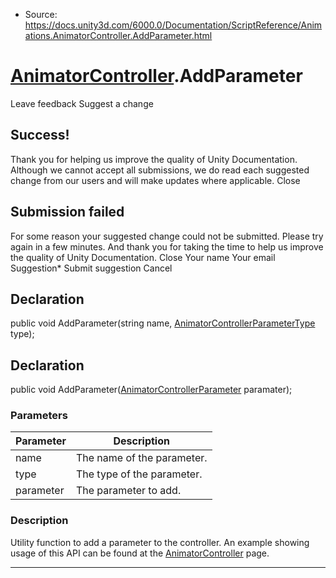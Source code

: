 * Source: https://docs.unity3d.com/6000.0/Documentation/ScriptReference/Animations.AnimatorController.AddParameter.html

#  [AnimatorController](https://docs.unity3d.com/6000.0/Documentation/ScriptReference/Animations.AnimatorController.html).AddParameter
Leave feedback
Suggest a change
## Success!
Thank you for helping us improve the quality of Unity Documentation. Although we cannot accept all submissions, we do read each suggested change from our users and will make updates where applicable.
Close
## Submission failed
For some reason your suggested change could not be submitted. Please <a>try again</a> in a few minutes. And thank you for taking the time to help us improve the quality of Unity Documentation.
Close
Your name Your email Suggestion* Submit suggestion
Cancel
## Declaration
public void AddParameter(string name, [AnimatorControllerParameterType](https://docs.unity3d.com/6000.0/Documentation/ScriptReference/AnimatorControllerParameterType.html) type); 
## Declaration
public void AddParameter([AnimatorControllerParameter](https://docs.unity3d.com/6000.0/Documentation/ScriptReference/AnimatorControllerParameter.html) paramater); 
### Parameters
Parameter | Description  
---|---  
name | The name of the parameter.  
type | The type of the parameter.  
parameter | The parameter to add.  
### Description
Utility function to add a parameter to the controller.
An example showing usage of this API can be found at the [AnimatorController](https://docs.unity3d.com/6000.0/Documentation/ScriptReference/Animations.AnimatorController.html) page.
* * *

